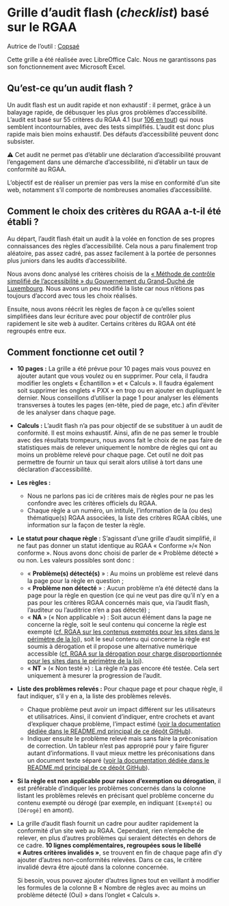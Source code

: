 # Grille d’audit flash (*checklist*) basé sur le RGAA

Autrice de l’outil : [Copsaé](https://www.copsae.fr/)

Cette grille a été réalisée avec LibreOffice Calc. Nous ne garantissons pas son fonctionnement avec Microsoft Excel.

## Qu’est-ce qu’un audit flash ?

Un audit flash est un audit rapide et non exhaustif : il permet, grâce à un balayage rapide, de débusquer les plus gros problèmes d’accessibilité. L’audit est basé sur 55 critères du RGAA 4.1 (sur [106 en tout](https://www.numerique.gouv.fr/publications/rgaa-accessibilite/methode-rgaa/criteres/)) qui nous semblent incontournables, avec des tests simplifiés. L’audit est donc plus rapide mais bien moins exhaustif. Des défauts d’accessibilité peuvent donc subsister.

⚠️ Cet audit ne permet pas d’établir une déclaration d’accessibilité prouvant l’engagement dans une démarche d’accessibilité, ni d’établir un taux de conformité au RGAA.

L’objectif est de réaliser un premier pas vers la mise en conformité d’un site web, notamment s’il comporte de nombreuses anomalies d’accessibilité.

## Comment le choix des critères du RGAA a-t-il été établi ?

Au départ, l’audit flash était un audit à la volée en fonction de ses propres connaissances des règles d’accessibilité. Cela nous a paru finalement trop aléatoire, pas assez cadré, pas assez facilement à la portée de personnes plus juniors dans les audits d’accessibilité.

Nous avons donc analysé les critères choisis de la [« Méthode de contrôle simplifié de l’accessibilité » du Gouvernement du Grand-Duché de Luxembourg](https://accessibilite.public.lu/fr/monitoring/controle-simplifie.html). Nous avons un peu modifié la liste car nous n’étions pas toujours d’accord avec tous les choix réalisés.

Ensuite, nous avons réécrit les règles de façon à ce qu’elles soient simplifiées dans leur écriture avec pour objectif de contrôler plus rapidement le site web à auditer. Certains critères du RGAA ont été regroupés entre eux.

## Comment fonctionne cet outil ?

- **10 pages :** La grille a été prévue pour 10 pages mais vous pouvez en ajouter autant que vous voulez ou en supprimer. Pour cela, il faudra modifier les onglets « Échantillon » et « Calculs ». Il faudra également soit supprimer les onglets « PXX » en trop ou en ajouter en dupliquant le dernier. Nous conseillons d’utiliser la page 1 pour analyser les éléments transverses à toutes les pages (en-tête, pied de page, etc.) afin d’éviter de les analyser dans chaque page.
- **Calculs :** L’audit flash n’a pas pour objectif de se substituer à un audit de conformité. Il est moins exhaustif. Ainsi, afin de ne pas semer le trouble avec des résultats trompeurs, nous avons fait le choix de ne pas faire de statistiques mais de relever uniquement le nombre de règles qui ont au moins un problème relevé pour chaque page. Cet outil ne doit pas permettre de fournir un taux qui serait alors utilisé à tort dans une déclaration d’accessibilité.
- **Les règles :** 
    - Nous ne parlons pas ici de critères mais de règles pour ne pas les confondre avec les critères officiels du RGAA.
    - Chaque règle a un numéro, un intitulé, l’information de la (ou des) thématique(s) RGAA associées, la liste des critères RGAA ciblés, une information sur la façon de tester la règle.
- **Le statut pour chaque règle :** S’agissant d’une grille d’audit simplifié, il ne faut pas donner un statut identique au RGAA « Conforme »/« Non conforme ». Nous avons donc choisi de parler de « Problème détecté » ou non. Les valeurs possibles sont donc :
    - « **Problème(s) détecté(s)** » : Au moins un problème est relevé dans la page pour la règle en question ;
    - « **Problème non détecté** » : Aucun problème n’a été détecté dans la page pour la règle en question (ce qui ne veut pas dire qu’il n’y en a pas pour les critères RGAA concernés mais que, via l’audit flash, l’auditeur ou l’auditrice n’en a pas détecté) ;
    - « **NA** » (« Non applicable ») : Soit aucun élément dans la page ne concerne la règle, soit le seul contenu qui concerne la règle est exempté ([cf. RGAA sur les contenus exemptés pour les sites dans le périmètre de la loi](https://www.numerique.gouv.fr/publications/rgaa-accessibilite/obligations/#contenus-exempt%C3%A9s)), soit le seul contenu qui concerne la règle est soumis à dérogation et il propose une alternative numérique accessible ([cf. RGAA sur la dérogation pour charge disproportionnée pour les sites dans le périmètre de la loi](https://www.numerique.gouv.fr/publications/rgaa-accessibilite/obligations/#d%C3%A9rogation-pour-charge-disproportionn%C3%A9e)).
    - « **NT** » (« Non testé ») : La règle n’a pas encore été testée. Cela sert uniquement à mesurer la progression de l’audit.
- **Liste des problèmes relevés :** Pour chaque page et pour chaque règle, il faut indiquer, s’il y en a, la liste des problèmes relevés.
    - Chaque problème peut avoir un impact différent sur les utilisateurs et utilisatrices. Ainsi, il convient d’indiquer, entre crochets et avant d’expliquer chaque problème, l’impact estimé ([voir la documentation dédiée dans le README.md principal de ce dépôt GitHub](/../../#impact)).
    - Indiquer ensuite le problème relevé mais sans faire la préconisation de correction. Un tableur n’est pas approprié pour y faire figurer autant d’informations. Il vaut mieux mettre les préconisations dans un document texte séparé ([voir la documentation dédiée dans le README.md principal de ce dépôt GitHub](/../../#doc-preco)).
- **Si la règle est non applicable pour raison d’exemption ou dérogation**, il est préférable d’indiquer les problèmes concernés dans la colonne listant les problèmes relevés en précisant quel problème concerne du contenu exempté ou dérogé (par exemple, en indiquant `[Exempté]` ou `[Dérogé]` en amont).
- La grille d’audit flash fournit un cadre pour auditer rapidement la conformité d’un site web au RGAA. Cependant, rien n’empêche de relever, en plus d’autres problèmes qui seraient détectés en dehors de ce cadre. **10 lignes complémentaires, regroupées sous le libellé « Autres critères invalidés »**, se trouvent en fin de chaque page afin d’y ajouter d’autres non-conformités relevées. Dans ce cas, le critère invalidé devra être ajouté dans la colonne concernée.

    Si besoin, vous pouvez ajouter d’autres lignes tout en veillant à modifier les formules de la colonne B « Nombre de règles avec au moins un problème détecté (Oui) » dans l’onglet « Calculs ».
